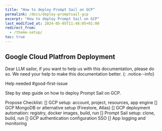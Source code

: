 ```yaml
---
title: "How to deploy Prompt Sail on GCP"
permalink: /docs/deploy-promptsail-gcp
excerpt: "How to deploy Prompt Sail on GCP"
last_modified_at: 2024-05-05T11:48:05+01:00
redirect_from:
  - /theme-setup/
toc: true
---
```



## Google Cloud Platfrom Deployment 

Dear LLM sailor, if you want to help us with this documentation, please do so. We need your help to make this documentation better.
{: .notice--info}

Help needed #good-first-issue


Step by step guide on how to deploy Prompt Sail on GCP.

Propose Checklist:
[] GCP setup: account, project, resources, app engine
[] GCP MongoDB or alternative setup (Firestore, Atlas)
[] GCP deployment automation: registry, docker images, build, run
[] Prompt Sail setup: clone, build, run
[] GCP authentication configuration SSO
[] App logging and monitoring


